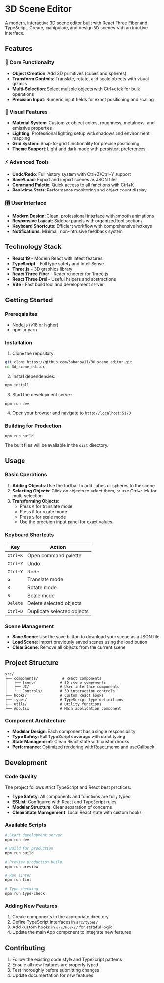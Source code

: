 # 3D Scene Editor

A modern, interactive 3D scene editor built with React Three Fiber and TypeScript. Create, manipulate, and design 3D scenes with an intuitive interface.

## Features

### 🎯 Core Functionality
- **Object Creation**: Add 3D primitives (cubes and spheres)
- **Transform Controls**: Translate, rotate, and scale objects with visual gizmos
- **Multi-Selection**: Select multiple objects with Ctrl+click for bulk operations
- **Precision Input**: Numeric input fields for exact positioning and scaling

### 🎨 Visual Features
- **Material System**: Customize object colors, roughness, metalness, and emissive properties
- **Lighting**: Professional lighting setup with shadows and environment mapping
- **Grid System**: Snap-to-grid functionality for precise positioning
- **Theme Support**: Light and dark mode with persistent preferences

### ⚡ Advanced Tools
- **Undo/Redo**: Full history system with Ctrl+Z/Ctrl+Y support
- **Save/Load**: Export and import scenes as JSON files
- **Command Palette**: Quick access to all functions with Ctrl+K
- **Real-time Stats**: Performance monitoring and object count display

### 🎛️ User Interface
- **Modern Design**: Clean, professional interface with smooth animations
- **Responsive Layout**: Sidebar panels with organized tool sections
- **Keyboard Shortcuts**: Efficient workflow with comprehensive hotkeys
- **Notifications**: Minimal, non-intrusive feedback system

## Technology Stack

- **React 19** - Modern React with latest features
- **TypeScript** - Full type safety and IntelliSense
- **Three.js** - 3D graphics library
- **React Three Fiber** - React renderer for Three.js
- **React Three Drei** - Useful helpers and abstractions
- **Vite** - Fast build tool and development server

## Getting Started

### Prerequisites
- Node.js (v18 or higher)
- npm or yarn

### Installation

1. Clone the repository:
```bash
git clone https://github.com/Sahanpw11/3d_scene_editor.git
cd 3d_scene_editor
```

2. Install dependencies:
```bash
npm install
```

3. Start the development server:
```bash
npm run dev
```

4. Open your browser and navigate to `http://localhost:5173`

### Building for Production

```bash
npm run build
```

The built files will be available in the `dist` directory.

## Usage

### Basic Operations

1. **Adding Objects**: Use the toolbar to add cubes or spheres to the scene
2. **Selecting Objects**: Click on objects to select them, or use Ctrl+click for multi-selection
3. **Transforming Objects**: 
   - Press `G` for translate mode
   - Press `R` for rotate mode
   - Press `S` for scale mode
   - Use the precision input panel for exact values

### Keyboard Shortcuts

| Key | Action |
|-----|--------|
| `Ctrl+K` | Open command palette |
| `Ctrl+Z` | Undo |
| `Ctrl+Y` | Redo |
| `G` | Translate mode |
| `R` | Rotate mode |
| `S` | Scale mode |
| `Delete` | Delete selected objects |
| `Ctrl+D` | Duplicate selected objects |

### Scene Management

- **Save Scene**: Use the save button to download your scene as a JSON file
- **Load Scene**: Import previously saved scenes using the load button
- **Clear Scene**: Remove all objects from the current scene

## Project Structure

```
src/
├── components/           # React components
│   ├── Scene/           # 3D scene components
│   ├── UI/              # User interface components
│   └── Controls/        # 3D interaction controls
├── hooks/               # Custom React hooks
├── types/               # TypeScript type definitions
├── utils/               # Utility functions
└── App.tsx              # Main application component
```

### Component Architecture

- **Modular Design**: Each component has a single responsibility
- **Type Safety**: Full TypeScript coverage with strict typing
- **State Management**: Clean React state with custom hooks
- **Performance**: Optimized rendering with React.memo and useCallback

## Development

### Code Quality

The project follows strict TypeScript and React best practices:

- **Type Safety**: All components and functions are fully typed
- **ESLint**: Configured with React and TypeScript rules
- **Modular Structure**: Clear separation of concerns
- **Clean State Management**: Local React state with custom hooks

### Available Scripts

```bash
# Start development server
npm run dev

# Build for production
npm run build

# Preview production build
npm run preview

# Run linter
npm run lint

# Type checking
npm run type-check
```

### Adding New Features

1. Create components in the appropriate directory
2. Define TypeScript interfaces in `src/types/`
3. Add custom hooks in `src/hooks/` for stateful logic
4. Update the main App component to integrate new features

## Contributing

1. Follow the existing code style and TypeScript patterns
2. Ensure all new features are properly typed
3. Test thoroughly before submitting changes
4. Update documentation for new features


